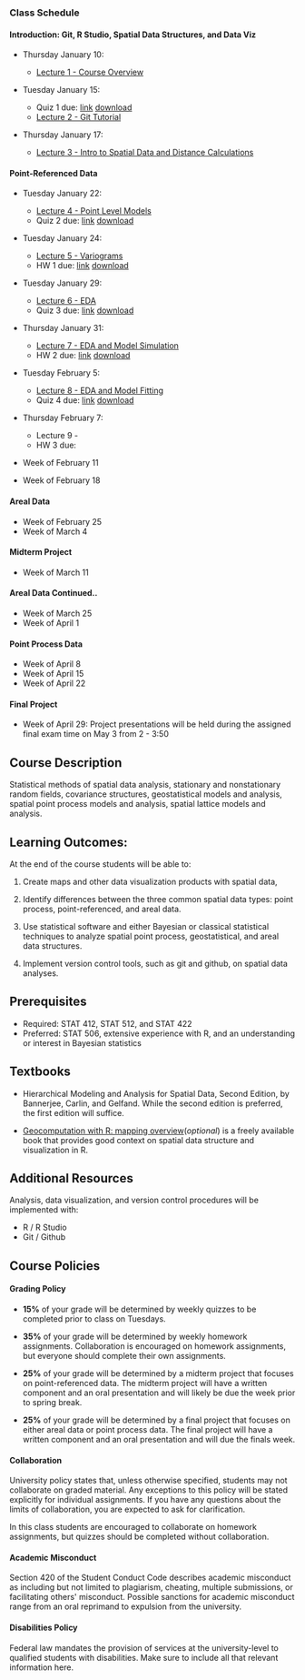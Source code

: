 ### Class Schedule



#### Introduction: Git, R Studio, Spatial Data Structures, and Data Viz
- Thursday January 10: 
    - [Lecture 1 - Course Overview](https://stat534.github.io/Lecture1/)

- Tuesday January 15:
    - Quiz 1 due: [link](https://stat534.github.io/Quiz1/) [download](https://classroom.github.com/a/E7XYvjdt)
    - [Lecture 2 - Git Tutorial](https://stat534.github.io/Lecture2/)
- Thursday January 17:
    - [Lecture 3 - Intro to Spatial Data and Distance Calculations](https://stat534.github.io/Lecture3/)

#### Point-Referenced Data
- Tuesday January 22:
    - [Lecture 4 - Point Level Models](https://stat534.github.io/Lecture4/)
    - Quiz 2 due: [link](https://stat534.github.io/Quiz2/) [download](https://classroom.github.com/a/TuTt9k9Q)
- Tuesday January 24:
    - [Lecture 5 - Variograms](https://stat534.github.io/Lecture5/)
    - HW 1 due: [link](https://stat534.github.io/HW1/) [download](https://classroom.github.com/a/2ZlRo1Kd)

- Tuesday January 29:
    - [Lecture 6 - EDA](https://stat534.github.io/Lecture6/)
    - Quiz 3 due: [link](https://stat534.github.io/Quiz3/) [download](https://classroom.github.com/a/O1ab-EVx)
- Thursday January 31:
    - [Lecture 7 - EDA and Model Simulation](https://stat534.github.io/Lecture7/)
    - HW 2 due: [link](https://stat534.github.io/HW2/) [download](https://classroom.github.com/a/GEhiBzmf)

- Tuesday February 5:
    - [Lecture 8 - EDA and Model Fitting](https://stat534.github.io/Lecture8/)
    - Quiz 4 due: [link](https://stat534.github.io/quiz4/) [download](https://classroom.github.com/a/KGRdSMJw)
- Thursday February 7:
    - Lecture 9 - 
    - HW 3 due:
- Week of February 11
- Week of February 18

#### Areal Data
- Week of February 25
- Week of March 4

#### Midterm Project
- Week of March 11

#### Areal Data Continued..
- Week of March 25
- Week of April 1

#### Point Process Data
- Week of April 8
- Week of April 15
- Week of April 22

#### Final Project
- Week of April 29: Project presentations will be held during the assigned final exam time on May 3 from 2 - 3:50


## Course Description

Statistical methods of spatial data analysis, stationary and nonstationary random fields, covariance structures, geostatistical models and analysis, spatial point process models and analysis, spatial lattice models and analysis.

## Learning Outcomes:
At the end of the course students will be able to:

1. Create maps and other data visualization products with spatial data,

2. Identify differences between the three common spatial data types: point process, point-referenced, and areal data.

3. Use statistical software and either Bayesian or classical statistical techniques to analyze spatial point process, geostatistical, and areal data structures.

4. Implement version control tools, such as git and github, on spatial data analyses.

## Prerequisites

- Required: STAT 412, STAT 512, and STAT 422
- Preferred: STAT 506, extensive experience with R, and an understanding or interest in Bayesian statistics

## Textbooks

- Hierarchical Modeling and Analysis for Spatial Data, Second Edition, by Bannerjee, Carlin, and Gelfand. While the second edition is preferred, the first edition will suffice.

- [Geocomputation with R: mapping overview](https://geocompr.robinlovelace.net/adv-map.html)(*optional*) is a freely available book that provides good context on spatial data structure and visualization in R.

## Additional Resources
Analysis, data visualization, and version control procedures will be implemented with:

- R / R Studio
- Git / Github

## Course Policies


#### Grading Policy

- **15%** of your grade will be determined by weekly quizzes to be completed prior to class on Tuesdays.

- **35%** of your grade will be determined by weekly homework assignments. Collaboration is encouraged on homework assignments, but everyone should complete their own assignments.

- **25%** of your grade will be determined by a midterm project that focuses on point-referenced data. The midterm project will have a written component and an oral presentation and will likely be due the week prior to spring break.

- **25%** of your grade will be determined by a final project that focuses on either areal data or point process data. The final project will have a written component and an oral presentation and will due the finals week.


#### Collaboration
University policy states that, unless otherwise specified, students may not collaborate on graded material. Any exceptions to this policy will be stated explicitly for individual assignments. If you have any questions about the limits of collaboration, you are expected to ask for clarification.

In this class students are encouraged to collaborate on homework assignments, but quizzes should be completed without collaboration.


####  Academic Misconduct
Section 420 of the Student Conduct Code describes academic misconduct as including but not limited to plagiarism, cheating, multiple submissions, or facilitating others' misconduct. Possible sanctions for academic misconduct range from an oral reprimand to expulsion from the university.

#### Disabilities Policy

Federal law mandates the provision of services at the university-level to qualified students with disabilities. Make sure to include all that relevant information here.
